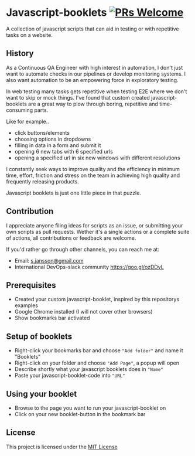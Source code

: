 # Javascript-booklets [![PRs Welcome](https://img.shields.io/badge/PRs-welcome-brightgreen.svg)](http://makeapullrequest.com)

A collection of javascript scripts that can aid in testing or with repetitive tasks on a website.

## History

As a Continuous QA Engineer with high interest in automation, I don't just want to automate checks in our pipelines or develop monitoring systems. 
I also want automation to be an empowering force in exploratory testing.

In web testing many tasks gets repetitive when testing E2E where we don't want to skip or mock things. I've found that custom created javascript-booklets are a great way to plow through boring, repetitive and time-consuming parts. 

Like for example..
- click buttons/elements
- choosing options in dropdowns
- filling in data in a form and submit it
- opening 6 new tabs with 6 specified urls
- opening a specified url in six new windows with different resolutions

I constantly seek ways to improve quality and the efficiency in minimum time, effort, friction and stress on the team in achieving high quality and frequently releasing products.

Javascript booklets is just one little piece in that puzzle.

## Contribution

I appreciate anyone filing ideas for scripts as an issue, or submitting your own scripts as pull requests. Wether it's a single actions or a complete suite of actions, all contributions or feedback are welcome.  

If you'd rather go through other channels, you can reach me at:
- Email: s.jansson@gmail.com
- International DevOps-slack community <a href="https://goo.gl/ozDDyL">https://goo.gl/ozDDyL</a> 

## Prerequisites 

- Created your custom javascript-booklet, inspired by this repositorys examples
- Google Chrome installed (I will not cover other browsers)
- Show bookmarks bar activated

## Setup of booklets

- Right-click your bookmarks bar and choose `"Add folder"` and name it "Booklets"
- Right-click on your folder and choose `"Add Page"`, a popup will open
- Describe shortly what your javascript booklets does in `"Name"`
- Paste your javascript-booklet-code into `"URL"`

## Using your booklet

- Browse to the page you want to run your javascript-booklet on
- Click on your new booklet-button in the bookmark bar

## License

This project is licensed under the [MIT License](LICENSE.md)
